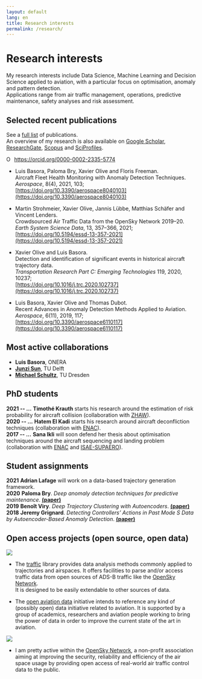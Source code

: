 ```yaml
---
layout: default
lang: en
title: Research interests
permalink: /research/
---
```


# Research interests

My research interests include Data Science, Machine Learning and Decision Science applied to aviation, with a particular focus on optimisation, anomaly and pattern detection.  
Applications range from air traffic management, operations, predictive maintenance, safety analyses and risk assessment.

## Selected recent publications

See a [full list](/publications/) of publications.  
An overview of my research is also available on [Google Scholar](https://scholar.google.fr/citations?user=mUHbacsAAAAJ&hl=fr&sortby=pubdate), [ResearchGate](https://www.researchgate.net/profile/Xavier_Olive2), [Scopus](https://www.scopus.com/authid/detail.uri?authorId=57219756804) and [SciProfiles](https://sciprofiles.com/profile/681188).

<div itemscope itemtype="https://schema.org/Person"><a itemprop="sameAs" content="https://orcid.org/0000-0002-2335-5774" href="https://orcid.org/0000-0002-2335-5774" target="orcid.widget" rel="me noopener noreferrer" style="vertical-align:top;"><img src="https://orcid.org/sites/default/files/images/orcid_16x16.png" style="width:1em;margin-right:.5em;" alt="ORCID iD icon">https://orcid.org/0000-0002-2335-5774</a></div>

- Luis Basora, Paloma Bry, Xavier Olive and Floris Freeman.  
  Aircraft Fleet Health Monitoring with Anomaly Detection Techniques.  
  _Aerospace_, 8(4), 2021, 103;
  [https://doi.org/10.3390/aerospace8040103](https://doi.org/10.3390/aerospace8040103)

- Martin Strohmeier, Xavier Olive, Jannis Lübbe, Matthias Schäfer and Vincent Lenders.  
  Crowdsourced Air Traffic Data from the OpenSky Network 2019–20.  
  _Earth System Science Data_, 13, 357–366, 2021;  
  [https://doi.org/10.5194/essd-13-357-2021](https://doi.org/10.5194/essd-13-357-2021)

- Xavier Olive and Luis Basora.  
  Detection and identification of significant events in historical aircraft trajectory data.  
  _Transportation Research Part C: Emerging Technologies_ 119, 2020, 10237;  
  [https://doi.org/10.1016/j.trc.2020.102737](https://doi.org/10.1016/j.trc.2020.102737)

- Luis Basora, Xavier Olive and Thomas Dubot.  
  Recent Advances in Anomaly Detection Methods Applied to Aviation.  
  _Aerospace_, 6(11), 2019, 117;  
  [https://doi.org/10.3390/aerospace6110117](https://doi.org/10.3390/aerospace6110117)

## Most active collaborations

- **Luis Basora**, ONERA
- [**Junzi Sun**](https://junzisun.com/), TU Delft
- [**Michael Schultz**](https://tu-dresden.de/bu/verkehr/ila/ifl/die-professur/staff/Michael_Schultz?set_language=en), TU Dresden

## PhD students

<span class="pull-left" style="font-weight: bold;text-indent: -80px;">2021 -- ...</span> **Timothé Krauth** starts his research around the estimation of risk probability for aircraft collision (collaboration with [ZHAW](https://www.zhaw.ch/de/hochschule/)).  
<span class="pull-left" style="font-weight: bold;text-indent: -80px;">2020 -- ...</span> **Hatem El Kadi** starts his research around aircraft deconfliction techniques (collaboration with [ENAC](https://www.enac.fr/en)).  
<span class="pull-left" style="font-weight: bold;text-indent: -80px;">2017 -- ...</span> **Sana Ikli** will soon defend her thesis about optimisation techniques around the aircraft sequencing and landing problem (collaboration with [ENAC](https://www.enac.fr/en) and [ISAE-SUPAERO](https://www.isae-supaero.fr/en)).

## Student assignments

<span class="pull-left" style="font-weight: bold;text-indent: -45px;">2021</span> **Adrian Lafage** will work on a data-based trajectory generation framework.  
<span class="pull-left" style="font-weight: bold;text-indent: -45px;">2020</span> **Paloma Bry**. _Deep anomaly detection techniques for predictive maintenance_. [**(paper)**](https://doi.org/10.3390/aerospace8040103)  
<span class="pull-left" style="font-weight: bold;text-indent: -45px;">2019</span> **Benoît Viry**. _Deep Trajectory Clustering with Autoencoders_. [**(paper)**](http://www.icrat.org/ICRAT/seminarContent/2020/papers/ICRAT2020_paper_2.pdf)  
<span class="pull-left" style="font-weight: bold;text-indent: -45px;">2018</span> **Jeremy Grignard**. _Detecting Controllers’ Actions in Past Mode S Data by Autoencoder-Based Anomaly Detection_. [**(paper)**](https://www.sesarju.eu/sites/default/files/documents/sid/2018/papers/SIDs_2018_paper_17.pdf)

## Open access projects (open source, open data)

<p><img class="logo_traffic" src="https://github.com/xoolive/traffic/raw/master/docs/_static/logo_traffic.png" /></p>

- The [traffic](https://traffic-viz.github.io/) library provides data
  analysis methods commonly applied to trajectories and airspaces. It offers
  facilities to parse and/or access traffic data from open sources of ADS-B
  traffic like the [OpenSky Network](https://opensky-network.org/).  
  It is designed to be easily extendable to other sources of data.

- The [open aviation data](https://atmdata.github.io/) initiative intends to
  reference any kind of (possibly open) data initiative related to aviation. It is
  supported by a group of academics, researchers and aviation people working to
  bring the power of data in order to improve the current state of the art in
  aviation.

<p><img class="logo_opensky" src="https://opensky-network.org/apidoc/_static/radar_small.png" /></p>

- I am pretty active within the [OpenSky Network](https://opensky-network.org/),
  a non-profit association aiming at improving the security, reliability and
  efficiency of the air space usage by providing open access of real-world air
  traffic control data to the public.
